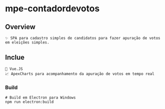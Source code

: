 # mpe-contadordevotos

## Overview
```
✨ SPA para cadastro simples de candidatos para fazer apuração de votos em eleições simples.
```
## Inclue
```
💖 Vue.JS
📈 ApexCharts para acompanhamento da apuração de votos em tempo real
```

### Build
```
# Build em Electron para Windows
npm run electron:build
```
